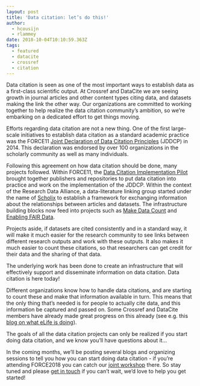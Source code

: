 ```yaml
---
layout: post
title: 'Data citation: let’s do this!'
author:
  - hcousijn
  - rlammey
date: 2018-10-04T10:10:59.363Z
tags:
  - featured
  - datacite
  - crossref
  - citation
---
```

Data citation is seen as one of the most important ways to establish data as a first-class scientific output. At Crossref and DataCite we are seeing growth in journal articles and other content types citing data, and datasets making the link the other way. Our organizations are committed to working together to help realize the data citation community’s ambition, so we’re embarking on a dedicated effort to get things moving.

Efforts regarding data citation are not a new thing. One of the first large-scale initiatives to establish data citation as a standard academic practice was the FORCE11 [Joint Declaration of Data Citation Principles](https://www.force11.org/datacitationprinciples) (JDDCP) in 2014. This declaration was endorsed by over 100 organizations in the scholarly community as well as many individuals. 

Following this agreement on how data citation should be done, many projects followed. Within FORCE11, the [Data Citation Implementation Pilot](https://www.force11.org/group/dcip) brought together publishers and repositories to put data citation into practice and work on the implementation of the JDDCP. Within the context of the Research Data Alliance, a data-literature linking group started under the name of [Scholix](http://www.scholix.org) to establish a framework for exchanging information about the relationships between articles and datasets. The infrastructure building blocks now feed into projects such as [Make Data Count](https://makedatacount.org/) and [Enabling FAIR Data](http://www.copdess.org/enabling-fair-data-project/).

Projects aside, if datasets are cited consistently and in a standard way, it will make it much easier for the research community to see links between different research outputs and work with these outputs. It also makes it much easier to count these citations, so that researchers can get credit for their data and the sharing of that data. 

The underlying work has been done to create an infrastructure that will effectively support and disseminate information on data citation. Data citation is here today! 

Different organizations know how to handle data citations, and are starting to count these and make that information available in turn. This means that the only thing that’s needed is for people to actually cite data, and this information be captured and passed on. Some Crossref and DataCite members have already made great progress on this already (see e.g. this [blog on what eLife is doing](https://www.crossref.org/blog/data-citations-and-the-elife-story-so-far/)). 

The goals of all the data citation projects can only be realized if you start doing data citation, and we know you’ll have questions about it…

In the coming months, we’ll be posting several blogs and organizing sessions to tell you how you can start doing data citation - if you’re attending FORCE2018 you can catch our [joint workshop](https://force2018.sched.com/event/Fs0A/contributing-and-consuming-data-metrics-to-make-your-data-count) there. So stay tuned and please [get in touch](<mailto: support@datacite.org>) if you can’t wait, we’d love to help you get started!
